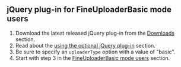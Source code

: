 ## jQuery plug-in for FineUploaderBasic mode users ##
1. Download the latest released jQuery plug-in from the [Downloads](http://fineuploader.com/downloads.html) section.
2. Read about the [using the optional jQuery plug-in](using-jquery-plugin.md) section.
3. Be sure to specify an `uploaderType` option with a value of "basic".
4. Start with step 3 in the [FineUploaderBasic mode users](path-fineuploaderbasic.md) section.


